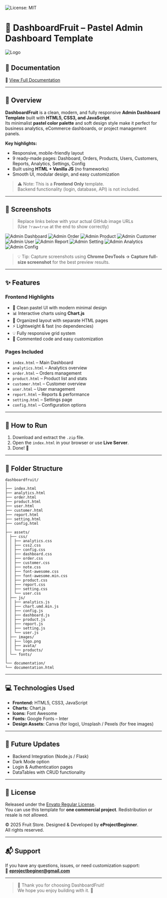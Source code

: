 ![License: MIT](https://img.shields.io/badge/License-MIT-green.svg)

# 🍑 DashboardFruit – Pastel Admin Dashboard Template

![Logo](https://github.com/HoBichLien/adminfruit/blob/main/logo.png?raw=true)

## 📘 Documentation
📗 [View Full Documentation](https://<your-demo>.vercel.app/documentation/documentation.html)

---

## 🌿 Overview
**DashboardFruit** is a clean, modern, and fully responsive **Admin Dashboard Template** built with **HTML5, CSS3, and JavaScript**.  
Its minimalist **pastel color palette** and soft design style make it perfect for business analytics, eCommerce dashboards, or project management panels.

**Key highlights:**
- Responsive, mobile-friendly layout  
- 9 ready-made pages: Dashboard, Orders, Products, Users, Customers, Reports, Analytics, Settings, Config  
- Built using **HTML + Vanilla JS** (no frameworks)  
- Smooth UI, modular design, and easy customization  

> ⚠️ Note: This is a **Frontend Only** template.  
> Backend functionality (login, database, API) is not included.

---

## 📸 Screenshots

> Replace links below with your actual GitHub image URLs  
> (Use `?raw=true` at the end to show correctly)

![Admin Dashboard](https://github.com/HoBichLien/adminfruit/blob/main/01_admin_dashboard.png?raw=true)
![Admin Order](https://github.com/HoBichLien/adminfruit/blob/main/02_admin_order.png?raw=true)
![Admin Product](https://github.com/HoBichLien/adminfruit/blob/main/03_admin_products.png?raw=true)
![Admin Customer](https://github.com/HoBichLien/adminfruit/blob/main/04_admin_customers.png?raw=true)
![Admin User](https://github.com/HoBichLien/adminfruit/blob/main/05_admin_user.png?raw=true) 
![Admin Report](https://github.com/HoBichLien/adminfruit/blob/main/06_admin_report.png?raw=true)
![Admin Setting](https://github.com/HoBichLien/adminfruit/blob/main/07_admin_setting.png?raw=true)
![Admin Analytics](https://github.com/HoBichLien/adminfruit/blob/main/08_admin_analytics.png?raw=true)
![Admin Config](https://github.com/HoBichLien/adminfruit/blob/main/09_admin_config.png?raw=true)

> 💡 Tip: Capture screenshots using **Chrome DevTools → Capture full-size screenshot** for the best preview results.

---

## ✨ Features

### Frontend Highlights
- 🎨 Clean pastel UI with modern minimal design  
- 📊 Interactive charts using **Chart.js**  
- 📁 Organized layout with separate HTML pages  
- ⚡ Lightweight & fast (no dependencies)  
- 💡 Fully responsive grid system  
- 🧩 Commented code and easy customization  

### Pages Included
- `index.html` – Main Dashboard  
- `analytics.html` – Analytics overview  
- `order.html` – Orders management  
- `product.html` – Product list and stats  
- `customer.html` – Customer overview  
- `user.html` – User management  
- `report.html` – Reports & performance  
- `setting.html` – Settings page  
- `config.html` – Configuration options  

---

## 🧭 How to Run
1. Download and extract the `.zip` file.  
2. Open the `index.html` in your browser or use **Live Server**.  
3. Done! 🎉  

---

## 📁 Folder Structure
```
dashboardfruit/
│
├── index.html
├── analytics.html
├── order.html
├── product.html
├── user.html
├── customer.html
├── report.html
├── setting.html
├── config.html
│
├── assets/
│ ├── css/
│ │ ├── analytics.css
│ │ ├── css2.css
│ │ ├── config.css
│ │ ├── dashboard.css
│ │ ├── order.css
│ │ ├── customer.css
│ │ ├── note.css
│ │ ├── font-awesome.css
│ │ ├── font-awesome.min.css
│ │ ├── product.css
│ │ ├── report.css
│ │ ├── setting.css
│ │ └── user.css
│ ├── js/
│ │ ├── analytics.js
│ │ ├── chart.umd.min.js
│ │ ├── config.js
│ │ ├── dashboard.js
│ │ ├── product.js
│ │ ├── report.js
│ │ ├── setting.js
│ │ └── user.js
│ ├── images/
│ │ ├── logo.png
│ │ ├── avata/
│ │ └── products/
│ └── fonts/
│
└── documentation/
└── documentation.html
```

---

## 💻 Technologies Used
- **Frontend:** HTML5, CSS3, JavaScript  
- **Charts:** Chart.js  
- **Icons:** Font Awesome  
- **Fonts:** Google Fonts – Inter  
- **Design Assets:** Canva (for logo), Unsplash / Pexels (for free images)

---

## 🌱 Future Updates
- Backend Integration (Node.js / Flask)  
- Dark Mode option  
- Login & Authentication pages  
- DataTables with CRUD functionality  

---

## 📄 License
Released under the [Envato Regular License](https://themeforest.net/licenses/standard).  
You can use this template for **one commercial project**. Redistribution or resale is not allowed.

© 2025 Fruit Store. Designed & Developed by **eProjectBeginner**.  
All rights reserved.

---

## 📬 Support
If you have any questions, issues, or need customization support:  
📧 **eprojectbeginer@gmail.com**

---

> 💎 Thank you for choosing DashboardFruit!  
> We hope you enjoy building with it. 🍇
